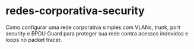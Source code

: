 # redes-corporativa-security
 Como configurar uma rede corporativa simples com VLANs, trunk, port security e BPDU Guard  para proteger sua rede contra acessos indevidos e loops no packet tracer.
